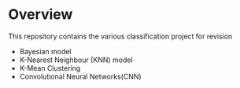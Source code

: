 # Overview
This repository contains the various classification project for revision

* Bayesian model
* K-Nearest Neighbour (KNN) model
* K-Mean Clustering
* Convolutional Neural Networks(CNN)

